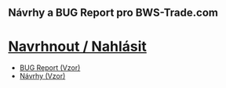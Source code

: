 ## Návrhy a BUG Report pro BWS-Trade.com

# [Navrhnout / Nahlásit](https://github.com/dimitrijfedoryno/bws-trade/issues)

 - [BUG Report (Vzor)](https://github.com/dimitrijfedoryno/bws-trade/blob/master/.github/ISSUE_TEMPLATE/bug_report.md)
 - [Návrhy (Vzor)](https://github.com/dimitrijfedoryno/bws-trade/blob/master/.github/ISSUE_TEMPLATE/feature_request.md)
